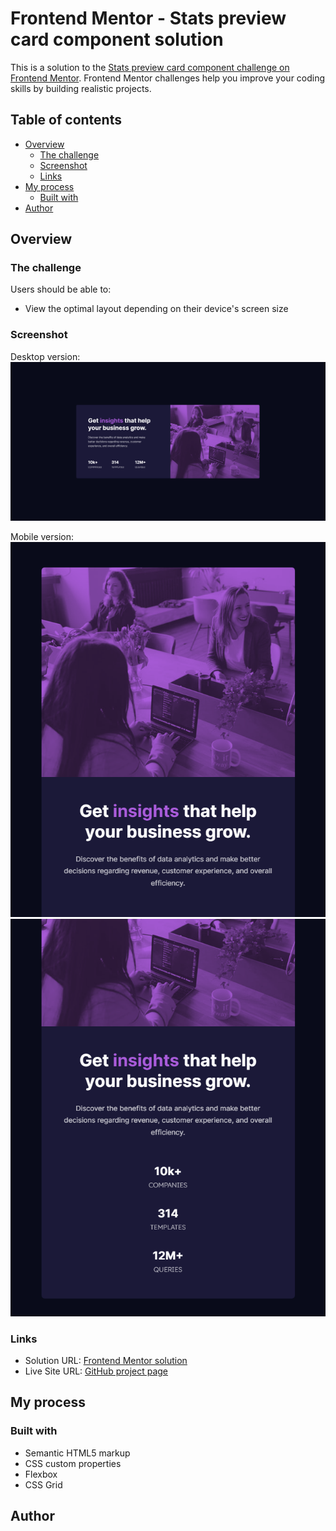 # Frontend Mentor - Stats preview card component solution

This is a solution to the [Stats preview card component challenge on Frontend Mentor](https://www.frontendmentor.io/challenges/stats-preview-card-component-8JqbgoU62). Frontend Mentor challenges help you improve your coding skills by building realistic projects. 

## Table of contents

- [Overview](#overview)
  - [The challenge](#the-challenge)
  - [Screenshot](#screenshot)
  - [Links](#links)
- [My process](#my-process)
  - [Built with](#built-with)
- [Author](#author)


## Overview

### The challenge

Users should be able to:

- View the optimal layout depending on their device's screen size

### Screenshot

Desktop version: 
![](./images/screenshot.png)

Mobile version:
![](./images/screenshot2.png)
![](./images/screenshot3.png)

### Links

- Solution URL: [Frontend Mentor solution](https://your-solution-url.com)
- Live Site URL: [GitHub project page](https://manugil22.github.io/stats-preview-card-component/)

## My process

### Built with

- Semantic HTML5 markup
- CSS custom properties
- Flexbox
- CSS Grid

## Author


